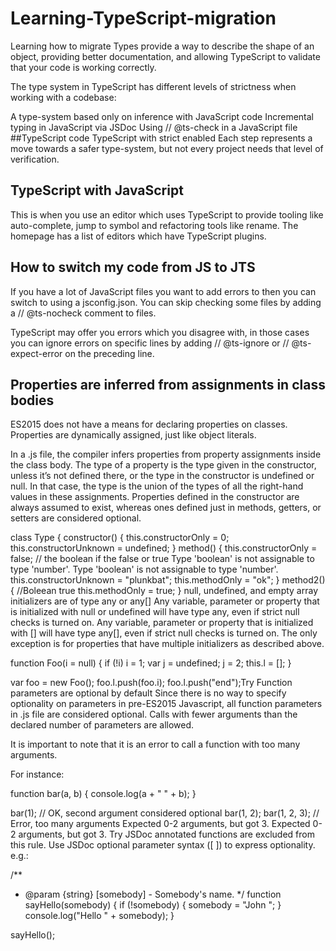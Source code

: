 # Learning-TypeScript-migration
Learning how to migrate 
Types provide a way to describe the shape of an object, providing better documentation, and allowing 
TypeScript to validate that your code is working correctly.

The type system in TypeScript has different levels of strictness when working with a codebase:

A type-system based only on inference with JavaScript code
Incremental typing in JavaScript via JSDoc
Using // @ts-check in a JavaScript file
##TypeScript code
TypeScript with strict enabled
Each step represents a move towards a safer type-system, but not every project needs that level of verification.

## TypeScript with JavaScript
This is when you use an editor which uses TypeScript to provide tooling like auto-complete, jump to symbol and refactoring tools like rename. The homepage has a list of editors which have TypeScript plugins.

## How to switch my code from JS to JTS
If you have a lot of JavaScript files you want to add errors to then you can switch to using a jsconfig.json. You can skip checking some files by adding a // @ts-nocheck comment to files.

TypeScript may offer you errors which you disagree with, in those cases you can ignore errors on specific lines by adding // @ts-ignore or // @ts-expect-error on the preceding line.
## Properties are inferred from assignments in class bodies
ES2015 does not have a means for declaring properties on classes. Properties are dynamically assigned, just like object literals.

In a .js file, the compiler infers properties from property assignments inside the class body. The type of a property is the type given in the constructor, unless it’s not defined there, or the type in the constructor is undefined or null. In that case, the type is the union of the types of all the right-hand values in these assignments. Properties defined in the constructor are always assumed to exist, whereas ones defined just in methods, getters, or setters are considered optional.

class Type {
  constructor() {
    this.constructorOnly = 0;
    this.constructorUnknown = undefined;
  }
  method() {
    this.constructorOnly = false;
    // the boolean if the false or true
Type 'boolean' is not assignable to type 'number'.
Type 'boolean' is not assignable to type 'number'.
    this.constructorUnknown = "plunkbat"; 
    this.methodOnly = "ok"; 
  }
  method2() {
  //Boleean true
    this.methodOnly = true; 
  }
null, undefined, and empty array initializers are of type any or any[]
Any variable, parameter or property that is initialized with null or undefined will have type any, even if strict null checks is turned on. Any variable, parameter or property that is initialized with [] will have type any[], even if strict null checks is turned on. The only exception is for properties that have multiple initializers as described above.

function Foo(i = null) {
  if (!i) i = 1;
  var j = undefined;
  j = 2;
  this.l = [];
}

var foo = new Foo();
foo.l.push(foo.i);
foo.l.push("end");Try
Function parameters are optional by default
Since there is no way to specify optionality on parameters in pre-ES2015 Javascript, all function parameters in .js file are considered optional. Calls with fewer arguments than the declared number of parameters are allowed.

It is important to note that it is an error to call a function with too many arguments.

For instance:

function bar(a, b) {
  console.log(a + " " + b);
}

bar(1); // OK, second argument considered optional
bar(1, 2);
bar(1, 2, 3); // Error, too many arguments
Expected 0-2 arguments, but got 3.
Expected 0-2 arguments, but got 3.
Try
JSDoc annotated functions are excluded from this rule. Use JSDoc optional parameter syntax ([ ]) to express optionality. e.g.:

/**
 * @param {string} [somebody] - Somebody's name.
 */
function sayHello(somebody) {
  if (!somebody) {
    somebody = "John ";
  }
  console.log("Hello " + somebody);
}

sayHello();
